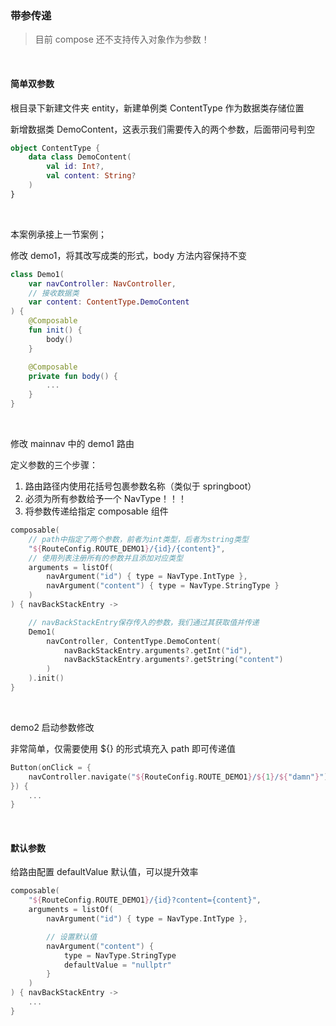 ### 带参传递

> 目前 compose 还不支持传入对象作为参数！

<br>

#### 简单双参数

根目录下新建文件夹 entity，新建单例类 ContentType 作为数据类存储位置

新增数据类 DemoContent，这表示我们需要传入的两个参数，后面带问号判空

```kotlin
object ContentType {
    data class DemoContent(
        val id: Int?,
        val content: String?
    )
}
```

<br>

本案例承接上一节案例；

修改 demo1，将其改写成类的形式，body 方法内容保持不变

```kotlin
class Demo1(
    var navController: NavController,
    // 接收数据类
    var content: ContentType.DemoContent
) {
    @Composable
    fun init() {
        body()
    }

    @Composable
    private fun body() {
        ...
    }
}
```

<br>

修改 mainnav 中的 demo1 路由

定义参数的三个步骤：

1. 路由路径内使用花括号包裹参数名称（类似于 springboot）
2. 必须为所有参数给予一个 NavType！！！
3. 将参数传递给指定 composable 组件

```kotlin
composable(
    // path中指定了两个参数，前者为int类型，后者为string类型
    "${RouteConfig.ROUTE_DEMO1}/{id}/{content}",
    // 使用列表注册所有的参数并且添加对应类型
    arguments = listOf(
        navArgument("id") { type = NavType.IntType },
        navArgument("content") { type = NavType.StringType }
    )
) { navBackStackEntry ->

    // navBackStackEntry保存传入的参数，我们通过其获取值并传递
    Demo1(
        navController, ContentType.DemoContent(
            navBackStackEntry.arguments?.getInt("id"),
            navBackStackEntry.arguments?.getString("content")
        )
    ).init()
}
```

<br>

demo2 启动参数修改

非常简单，仅需要使用 ${} 的形式填充入 path 即可传递值

```kotlin
Button(onClick = {
    navController.navigate("${RouteConfig.ROUTE_DEMO1}/${1}/${"damn"}")
}) {
    ...
}
```

<br>

#### 默认参数

给路由配置 defaultValue 默认值，可以提升效率

```kotlin
composable(
    "${RouteConfig.ROUTE_DEMO1}/{id}?content={content}",
    arguments = listOf(
        navArgument("id") { type = NavType.IntType },

        // 设置默认值
        navArgument("content") {
            type = NavType.StringType
            defaultValue = "nullptr"
        }
    )
) { navBackStackEntry ->
    ...
}
```

<br>
